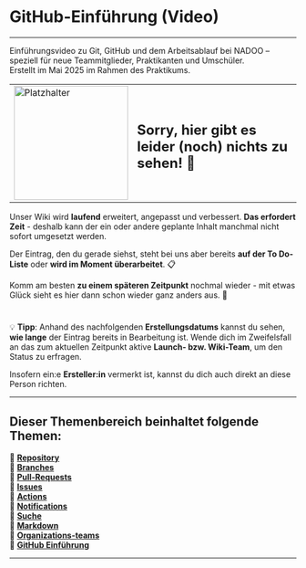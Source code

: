 # GitHub-Einführung (Video)

---

Einführungsvideo zu Git, GitHub und dem Arbeitsablauf bei NADOO – speziell für neue Teammitglieder, Praktikanten und Umschüler.  
Erstellt im Mai 2025 im Rahmen des Praktikums.



<div align="center">
  <table>
    <tr>
      <td>
        <img src="https://github.com/user-attachments/assets/69b70f12-916c-4167-8920-c6055f5903d5" alt="Platzhalter" width="200">
      </td>
      <td>
        <h2>Sorry, hier gibt es leider (noch) nichts zu sehen! 👀</h2>
      </td>
    </tr>
  </table>
</div>

Unser Wiki wird **laufend** erweitert, angepasst und verbessert. **Das erfordert Zeit** - deshalb kann der ein oder andere geplante Inhalt manchmal nicht sofort umgesetzt werden.

Der Eintrag, den du gerade siehst, steht bei uns aber bereits **auf der To Do-Liste** oder **wird im Moment überarbeitet**. 📋

Komm am besten **zu einem späteren Zeitpunkt** nochmal wieder - mit etwas Glück sieht es hier dann schon wieder ganz anders aus. 🚀

#

💡 **Tipp**: Anhand des nachfolgenden **Erstellungsdatums** kannst du sehen, **wie lange** der Eintrag bereits in Bearbeitung ist. Wende dich im Zweifelsfall an das zum aktuellen Zeitpunkt aktive **Launch- bzw. Wiki-Team**, um den Status zu erfragen.

Insofern ein:e **Ersteller:in** vermerkt ist, kannst du dich auch direkt an diese Person richten.

---

**Dieser Themenbereich beinhaltet folgende Themen:**
---

🔹 [**Repository**](/docs/01-organisation/02-zeit_und_ausbildungsnachweise/01-beispiele/README.md) </br>
🔹 [**Branches**](/docs/01-organisation/02-zeit_und_ausbildungsnachweise/02-dateibenennung/README.md) </br>
🔹 [**Pull-Requests**](/docs/01-organisation/02-zeit_und_ausbildungsnachweise/03-ueberpruefung/README.md) </br>
🔹 [**Issues**](/docs/01-organisation/02-zeit_und_ausbildungsnachweise/03-ueberpruefung/README.md) </br>
🔹 [**Actions**](/docs/01-organisation/02-zeit_und_ausbildungsnachweise/03-ueberpruefung/README.md) </br>
🔹 [**Notifications**](/docs/01-organisation/02-zeit_und_ausbildungsnachweise/03-ueberpruefung/README.md) </br>
🔹 [**Suche**](/docs/01-organisation/02-zeit_und_ausbildungsnachweise/03-ueberpruefung/README.md) </br>
🔹 [**Markdown**](/docs/01-organisation/02-zeit_und_ausbildungsnachweise/03-ueberpruefung/README.md) </br>
🔹 [**Organizations-teams**](/docs/04-tools/01-github/09-organizations-teams/README.md) </br>
🔹 [**GitHub Einführung**](/docs/04-tools/01-github/10-github-einfuehrung/README.md) </br>

---